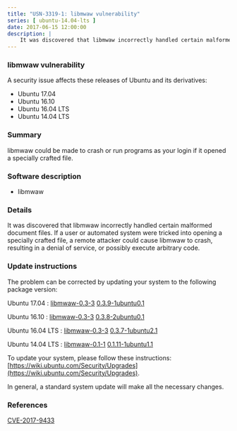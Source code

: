```yaml
---
title: "USN-3319-1: libmwaw vulnerability"
series: [ ubuntu-14.04-lts ]
date: 2017-06-15 12:00:00
description: |
    It was discovered that libmwaw incorrectly handled certain malformed document files. If a user or automated system were tricked into opening a specially crafted file, a remote attacker could cause libmwaw to crash, resulting in a denial of service, or possibly execute arbitrary code. 
--- 
```

 
### libmwaw vulnerability

A security issue affects these releases of Ubuntu and its derivatives:

* Ubuntu 17.04
* Ubuntu 16.10
* Ubuntu 16.04 LTS
* Ubuntu 14.04 LTS

### Summary

libmwaw could be made to crash or run programs as your login if it opened a specially crafted file.

### Software description

* libmwaw 

### Details

It was discovered that libmwaw incorrectly handled certain malformed document files. If a user or automated system were tricked into opening a specially crafted file, a remote attacker could cause libmwaw to crash, resulting in a denial of service, or possibly execute arbitrary code. 

### Update instructions

The problem can be corrected by updating your system to the following package version:

Ubuntu 17.04
 : [libmwaw-0.3-3](https://launchpad.net/ubuntu/+source/libmwaw) <span> [0.3.9-1ubuntu0.1](https://launchpad.net/ubuntu/+source/libmwaw/0.3.9-1ubuntu0.1) </span> 

Ubuntu 16.10
 : [libmwaw-0.3-3](https://launchpad.net/ubuntu/+source/libmwaw) <span> [0.3.8-2ubuntu0.1](https://launchpad.net/ubuntu/+source/libmwaw/0.3.8-2ubuntu0.1) </span> 

Ubuntu 16.04 LTS
 : [libmwaw-0.3-3](https://launchpad.net/ubuntu/+source/libmwaw) <span> [0.3.7-1ubuntu2.1](https://launchpad.net/ubuntu/+source/libmwaw/0.3.7-1ubuntu2.1) </span> 

Ubuntu 14.04 LTS
 : [libmwaw-0.1-1](https://launchpad.net/ubuntu/+source/libmwaw) <span> [0.1.11-1ubuntu1.1](https://launchpad.net/ubuntu/+source/libmwaw/0.1.11-1ubuntu1.1) </span> 

To update your system, please follow these instructions: [https://wiki.ubuntu.com/Security/Upgrades](https://wiki.ubuntu.com/Security/Upgrades).

In general, a standard system update will make all the necessary changes. 

### References

 [CVE-2017-9433](http://people.ubuntu.com/~ubuntu-security/cve/CVE-2017-9433)
 
